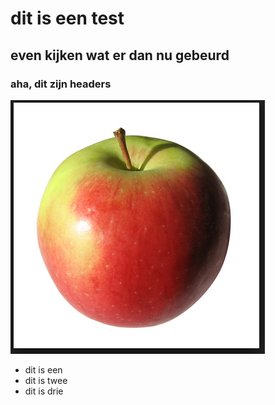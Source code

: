 # dit is een test
## even kijken wat er dan nu gebeurd
### **aha, dit zijn headers**

![dit is een afbeelding van een appel](appel.jpg)

- dit is een
- dit is twee  
- dit is drie  
